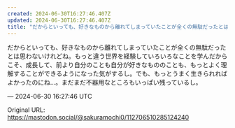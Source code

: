 ```yaml
---
created: 2024-06-30T16:27:46.407Z
updated: 2024-06-30T16:27:46.407Z
title: "だからといっても、好きなものから離れてしまっていたことが全くの無駄だったとは思わ[...]"
---
```


<p>だからといっても、好きなものから離れてしまっていたことが全くの無駄だったとは思わないけれどね。もっと違う世界を経験していろいろなことを学んだからこそ、成長して、前より自分のことも自分が好きなもののことも、もっとよく理解することができるようになった気がするし。でも、もっとうまく生きられればよかったのにね…。まだまだ不器用なところもいっぱい残っているし。</p>

&mdash; 2024-06-30 16:27:46 UTC

Original URL: https://mastodon.social/@sakuramochi0/112706510285124240

